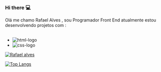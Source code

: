 ### Hi there  :computer:
  Olá me chamo Rafael Alves , sou Programador Front End  atualmente estou desenvolvendo projetos com :
      <br>
      <br>
  -  <img src="https://img.shields.io/badge/HTML5-E34F26?style=for-the-badge&logo=html5&logoColor=white" alt="html-logo" />
  
  - <img src="https://img.shields.io/badge/CSS3-1572B6?style=for-the-badge&logo=css3&logoColor=white" alt="css-logo" />

[![Rafael alves](https://github-readme-stats.vercel.app/api?username=Rafalves06)](https://github.com/anuraghazra/github-readme-stats)
<br>

[![Top Langs](https://github-readme-stats.vercel.app/api/top-langs/?username=Rafalves06)](https://github.com/anuraghazra/github-readme-stats)
       

